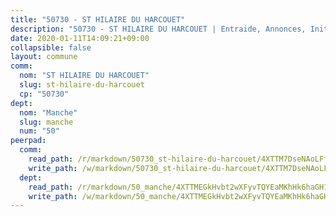 ```yaml
---
title: "50730 - ST HILAIRE DU HARCOUET"
description: "50730 - ST HILAIRE DU HARCOUET | Entraide, Annonces, Initiatives"
date: 2020-01-11T14:09:21+09:00
collapsible: false
layout: commune
comm:
  nom: "ST HILAIRE DU HARCOUET"
  slug: st-hilaire-du-harcouet
  cp: "50730"
dept:
  nom: "Manche"
  slug: manche
  num: "50"
peerpad:
  comm:
    read_path: /r/markdown/50730_st-hilaire-du-harcouet/4XTTM7DseNAoLFfqi1qGpx5rJofi3PrJP5XzHhwnpEwfqkuwN
    write_path: /w/markdown/50730_st-hilaire-du-harcouet/4XTTM7DseNAoLFfqi1qGpx5rJofi3PrJP5XzHhwnpEwfqkuwN-K3TgTnb9cxSz73k7iTd5jiSRLCXs39pwYwzqwscVTxxRL6XsLtY15xRBMY8ufXKdmuCUx96G4Q1fVBnbFdA5b2JMfRsamHHoVuAjLjXfme3kRU9kjnmMroUnBZnxi3LVBnidU5dA
  dept:
    read_path: /r/markdown/50_manche/4XTTMEGkHvbt2wXFyvTQYEaMKhHk6haGH1SzsRNevKgBDTuXr
    write_path: /w/markdown/50_manche/4XTTMEGkHvbt2wXFyvTQYEaMKhHk6haGH1SzsRNevKgBDTuXr-K3TgUSx1rwmRRLqHcTLLdo4dVfTRKvf94KKagmUFPevWSp2f9nuc6fJF25TtLArzK8teuQ5TvuAMqW38N2MYgT18hBoXtjmKX9WuSn2vkujmSJPp3gF4gsuMmfEM8Th4Ap94heFE
---
```


